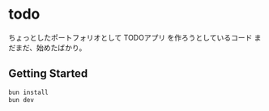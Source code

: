 # todo

ちょっとしたポートフォリオとして TODOアプリ を作ろうとしているコード
まだまだ、始めたばかり。

## Getting Started

```bash
bun install
bun dev
```
